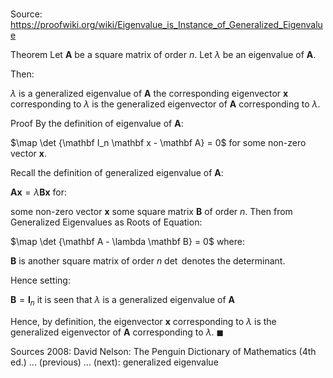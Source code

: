 # 

Source: https://proofwiki.org/wiki/Eigenvalue_is_Instance_of_Generalized_Eigenvalue

Theorem
Let $\mathbf A$ be a square matrix of order $n$. 
Let $\lambda$ be an eigenvalue of $\mathbf A$.

Then:

$\lambda$ is a generalized eigenvalue of $\mathbf A$
the corresponding eigenvector $\mathbf x$ corresponding to $\lambda$ is the generalized eigenvector of $\mathbf A$ corresponding to $\lambda$.


Proof
By the definition of eigenvalue of $\mathbf A$:

$\map \det {\mathbf I_n \mathbf x - \mathbf A} = 0$
for some non-zero vector $\mathbf x$.

Recall the definition of generalized eigenvalue of $\mathbf A$:

$\mathbf A \mathbf x = \lambda \mathbf B \mathbf x$
for:

some non-zero vector $\mathbf x$
some square matrix $\mathbf B$ of order $n$.
Then from Generalized Eigenvalues as Roots of Equation:

$\map \det {\mathbf A - \lambda \mathbf B} = 0$
where:

$\mathbf B$ is another square matrix of order $n$
$\det$ denotes the determinant.

Hence setting:

$\mathbf B = \mathbf I_n$
it is seen that $\lambda$ is a generalized eigenvalue of $\mathbf A$

Hence, by definition, the eigenvector $\mathbf x$ corresponding to $\lambda$ is the generalized eigenvector of $\mathbf A$ corresponding to $\lambda$.
$\blacksquare$


Sources
2008: David Nelson: The Penguin Dictionary of Mathematics (4th ed.) ... (previous) ... (next): generalized eigenvalue




